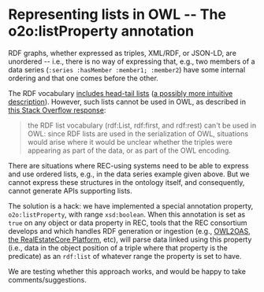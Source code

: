 # Representing lists in OWL -- The o2o:listProperty annotation

RDF graphs, whether expressed as triples, XML/RDF, or JSON-LD, are unordered -- i.e., there is no way
of expressing that, e.g., two members of a data series (`:series :hasMember :member1; :member2`) have some internal ordering and that one 
comes before the other.

The RDF vocabulary [includes head-tail lists](https://www.w3.org/TR/rdf11-mt/#rdf-collections) ([a possibly more intuitive description](https://ontola.io/blog/ordered-data-in-rdf/)). However, such lists 
cannot be used in OWL, as described in [this Stack Overflow response](https://stackoverflow.com/questions/11681662/difference-between-owl-list-and-rdf-list/17353894#17353894):

 >the RDF list vocabulary (rdf:List, rdf:first, and rdf:rest) can't be used in OWL: since RDF lists are used in the serialization of OWL, situations would arise where it would be unclear whether the triples were appearing as part of the data, or as part of the OWL encoding.

There are situations where REC-using systems need to be able to express and use ordered lists, e.g., in the data series example given above. But we cannot express these structures in the ontology itself, and consequently, cannot generate APIs supporting lists.

The solution is a hack: we have implemented a special annotation property, `o2o:listProperty`, with range `xsd:boolean`. When this annotation is set as `true` on any object or data property in REC,  tools that the REC consortium develops and which handles RDF generation or ingestion (e.g., [OWL2OAS](https://dev.realestatecore.io/OWL2OAS/), [the RealEstateCore Platform](https://github.com/RealEstateCore/RealEstateCorePlatform), etc), will parse data linked using this property (i.e., data in the object position of a triple where that property is the predicate) as an `rdf:list` of whatever range the property is set to have.

We are testing whether this approach works, and would be happy to take comments/suggestions.
